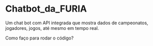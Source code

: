 # Chatbot_da_FURIA
Um chat bot com API integrada que mostra dados de campeonatos, jogadores, jogos, até mesmo em tempo real.

Como faço para rodar o código?

